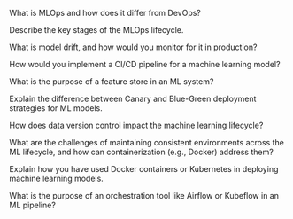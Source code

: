 What is MLOps and how does it differ from DevOps?

Describe the key stages of the MLOps lifecycle.

What is model drift, and how would you monitor for it in production?    

How would you implement a CI/CD pipeline for a machine learning model?    

What is the purpose of a feature store in an ML system?    

Explain the difference between Canary and Blue-Green deployment strategies for ML models.    

How does data version control impact the machine learning lifecycle?    

What are the challenges of maintaining consistent environments across the ML lifecycle, and how can containerization (e.g., Docker) address them?    

Explain how you have used Docker containers or Kubernetes in deploying machine learning models.    

What is the purpose of an orchestration tool like Airflow or Kubeflow in an ML pipeline?    


